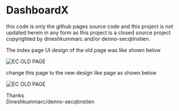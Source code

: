 DashboardX
==========

this code is only the github pages source code and this project is not updated herein in any form as this project is a closed source project copyrighted by dineshkummarc and/or denno-secqtinstien.

The index page UI design of  the old page was like shown below

![EC OLD PAGE](https://github.com/Dashboard-X/ec-index/raw/master/screenshots/old-page.jpg)

change this page to the new design like page as shown below

![EC OLD PAGE](https://github.com/Dashboard-X/ec-index/raw/master/screenshots/new-page1.jpg)

Thanks<br/>
Dineshkummarc/denno-secqtinstien
